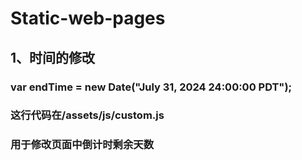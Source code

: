 # Static-web-pages

## 1、时间的修改
### var endTime = new Date("July 31, 2024 24:00:00 PDT");
### 这行代码在/assets/js/custom.js
### 用于修改页面中倒计时剩余天数

